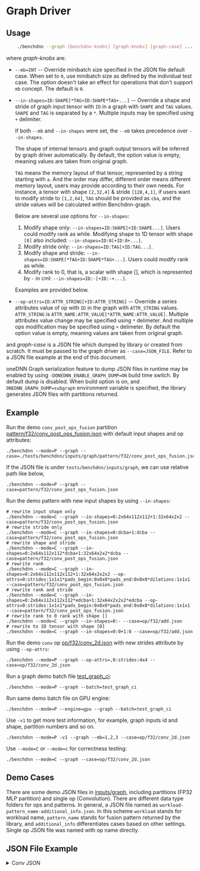 # Graph Driver

## Usage

``` sh
    ./benchdnn --graph [benchdnn-knobs] [graph-knobs] [graph-case] ...
```

where *graph-knobs* are:

 - `--mb=INT` -- Override minibatch size specified in the JSON file default
    case. When set to `0`, use minibatch size as defined by the
    individual test case. The option doesn't take an effect for
    operations that don't support `mb` concept. The default is `0`.

 - `--in-shapes=ID:SHAPE[*TAG+ID:SHAPE*TAG+...]` -- Override a shape and
    stride of graph input tensor with `ID` in a graph with `SHAPE` and
    `TAG` values. `SHAPE` and `TAG` is separated by a `*`. Multiple
    inputs may be specified using `+` delimiter.

    If both `--mb` and `--in-shapes` were set, the `--mb` takes precedence
    over `--in-shapes`.

    The shape of internal tensors and graph output tensors will be inferred
    by graph driver automatically. By default, the option value is empty,
    meaning values are taken from original graph.

    `TAG` means the memory layout of that tensor, represented by a string
    starting with `a`. And the order may differ, different order means different
    memory layout, users may provide according to their own needs. For instance,
    a tensor with shape `[2,32,4]` & stride `[128,4,1]`, if users want to modify
    stride to `[1,2,64]`, `TAG` should be provided as `cba`, and the stride values
    will be calculated within Benchdnn-graph.

    Below are several use options for `--in-shapes`:
    1. Modify shape only: `--in-shapes=ID:SHAPE[+ID:SHAPE...]`. Users could modify
            rank as while. Modifying shape to 1D tensor with shape `[0]` also included:
            `--in-shapes=ID:0[+ID:0+...]`.
    2. Modify stride only: `--in-shapes=ID:TAG[+ID:TAG...]`.
    3. Modify shape and stride: `--in-shapes=ID:SHAPE[*TAG+ID:SHAPE*TAG+...]`.
            Users could modify rank as while.
    4. Modify rank to 0, that is, a scalar with shape [], which is represented by `-`
            in cml: `--in-shapes=ID:-[+ID:-+...]`.

    Examples are provided below.

 - `--op-attrs=ID:ATTR_STRING[+ID:ATTR_STRING]` -- Override a series attributes
            value of op with `ID` in the graph with `ATTR_STRING` values.
            `ATTR_STRING` is `ATTR_NAME:ATTR_VALUE[*ATTR_NAME:ATTR_VALUE]`.
            Multiple attributes value change may be specified using `*`
            delimeter. And multiple ops modification may be specified using `+`
            delimeter. By default the option value is empty, meaning values are
            taken from original graph.

and *graph-case* is a JSON file which dumped by library or created from scratch.
It must be passed to the graph driver as `--case=JSON_FILE`. Refer to a JSON
file example at the end of this document.

oneDNN Graph serialization feature to dump JSON files in runtime may be enabled
by using `-DONEDNN_ENABLE_GRAPH_DUMP=ON` build time switch. By default dump is
disabled. When build option is on, and `ONEDNN_GRAPH_DUMP=subgraph` environment
variable is specified, the library generates JSON files with partitions
returned.

## Example

Run the demo `conv_post_ops_fusion` partition
[pattern/f32/conv_post_ops_fusion.json](../inputs/graph/pattern/f32/conv_post_ops_fusion.json)
with default input shapes and op attributes:

```shell
./benchdnn --mode=P --graph --case=./tests/benchdnn/inputs/graph/pattern/f32/conv_post_ops_fusion.json
```

If the JSON file is under `tests/benchdnn/inputs/graph`, we can use relative
path like below,

```shell
./benchdnn --mode=P --graph --case=pattern/f32/conv_post_ops_fusion.json
```

Run the demo pattern with new input shapes by using `--in-shapes`:

```shell
# rewrite input shape only
./benchdnn --mode=C --graph --in-shapes=0:2x64x112x112+1:32x64x2x2 --case=pattern/f32/conv_post_ops_fusion.json
# rewrite stride only
./benchdnn --mode=C --graph --in-shapes=0:dcba+1:dcba --case=pattern/f32/conv_post_ops_fusion.json
# rewrite shape and stride
./benchdnn --mode=C --graph --in-shapes=0:2x64x112x112*dcba+1:32x64x2x2*dcba --case=pattern/f32/conv_post_ops_fusion.json
# rewrite rank
./benchdnn --mode=C --graph --in-shapes=0:2x64x112x112x112+1:32x64x2x2x2 --op-attrs=0:strides:1x1x1*pads_begin:0x0x0*pads_end:0x0x0*dilations:1x1x1 --case=pattern/f32/conv_post_ops_fusion.json
# rewrite rank and stride
./benchdnn --mode=C --graph --in-shapes=0:2x64x112x112x112*edcba+1:32x64x2x2x2*edcba --op-attrs=0:strides:1x1x1*pads_begin:0x0x0*pads_end:0x0x0*dilations:1x1x1 --case=pattern/f32/conv_post_ops_fusion.json
# rewrite rank to 0 rank with shape []
./benchdnn --mode=C --graph --in-shapes=0:- --case=op/f32/add.json
# rewrite to 1D tensor with shape [0]
./benchdnn --mode=C --graph --in-shapes=0:0+1:0 --case=op/f32/add.json
```

Run the demo `conv` op
[op/f32/conv_2d.json](../inputs/graph/op/f32/conv_2d.json) with new strides
attribute by using `--op-attrs`:

```shell
./benchdnn --mode=P --graph --op-attrs=,0:strides:4x4 --case=op/f32/conv_2d.json
```

Run a graph demo batch file [test_graph_ci](../inputs/graph/test_graph_ci):

```shell
./benchdnn --mode=P --graph --batch=test_graph_ci
```

Run same demo batch file on GPU engine:

```shell
./benchdnn --mode=P --engine=gpu --graph --batch=test_graph_ci
```

Use `-v1` to get more test information, for example, graph inputs id and shape,
partition numbers and so on.

```shell
./benchdnn --mode=P -v1 --graph --mb=1,2,3 --case=op/f32/conv_2d.json
```

Use `--mode=C` or `--mode=c` for correctness testing:

```shell
./benchdnn --mode=C --graph --case=op/f32/conv_2d.json
```

## Demo Cases

There are some demo JSON files in [inputs/graph](../inputs/graph), including
partitions (FP32 MLP partition) and single op (Convolution). There are different
data type folders for ops and patterns. In general, a JSON file named as
`workload-pattern_name-additional_info.json`. In this scheme `workload` stands
for workload name, `pattern_name` stands for fusion pattern returned by the
library, and `additional_info` differentiates cases based on other settings.
Single op JSON file was named with op name directly.

## JSON File Example
<details>
    <summary>Conv JSON</summary>

~~~json
{
  "version": "0.5.0",
  "engine_kind": "cpu",
  "fpmath_mode": "strict",
  "graph": [
    {
      "id": 0,
      "name": "Convolution",
      "kind": "Convolution",
      "attrs": {
        "strides": {
          "type": "s64[]",
          "value": [
            2,
            2
          ]
        },
        "pads_begin": {
          "type": "s64[]",
          "value": [
            0,
            0
          ]
        },
        "auto_pad": {
          "type": "string",
          "value": "None"
        },
        "data_format": {
          "type": "string",
          "value": "NCX"
        },
        "pads_end": {
          "type": "s64[]",
          "value": [
            -1,
            -1
          ]
        },
        "groups": {
          "type": "s64",
          "value": 1
        },
        "dilations": {
          "type": "s64[]",
          "value": [
            1,
            1
          ]
        },
        "weights_format": {
          "type": "string",
          "value": "OIX"
        }
      },
      "inputs": [
        {
          "id": 0,
          "dtype": "f32",
          "shape": [
            28,
            512,
            28,
            28
          ],
          "stride": [
            401408,
            1,
            14336,
            512
          ],
          "layout_type": "strided",
          "property_type": "undef"
        },
        {
          "id": 1,
          "dtype": "f32",
          "shape": [
            1024,
            512,
            1,
            1
          ],
          "stride": [
            512,
            1,
            1,
            1
          ],
          "layout_type": "strided",
          "property_type": "constant"
        }
      ],
      "outputs": [
        {
          "id": 2,
          "dtype": "f32",
          "shape": [
            28,
            1024,
            14,
            14
          ],
          "stride": [
            200704,
            1,
            14336,
            1024
          ],
          "layout_type": "strided",
          "property_type": "undef"
        }
      ]
    }
  ]
}
~~~
</details>
